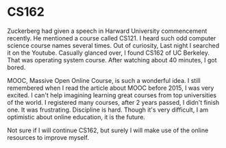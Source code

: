 
# CS162

Zuckerberg had given a speech in Harward University commencement recently. He 
mentioned a course called CS121. I heard such odd computer science course
names several times. Out of curiosity, Last night I searched it on the Youtube.
Casually glanced over, I found CS162 of UC Berkeley. That was operating system
course. After watching about 40 minutes, I got bored.

MOOC, Massive Open Online Course, is such a wonderful idea. I still remembered
when I read the article about MOOC before 2015, I was very excited. I can't help
imagining learning great courses from top universities of the world. I 
registered many courses, after 2 years passed, I didn't finish one. It was
frustrating. Discipline is hard. Though it's very difficult, I am optimistic
about online education, it is the future.

Not sure if I will continue CS162, but surely I will make use of the online
resources to improve myself.


